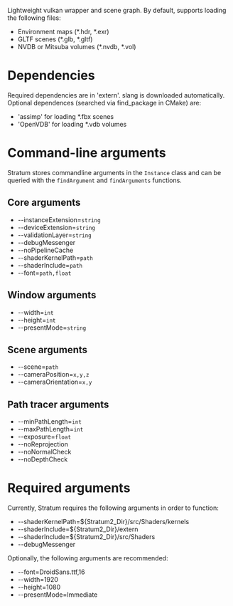 Lightweight vulkan wrapper and scene graph. By default, supports loading the following files:
* Environment maps (\*.hdr, \*.exr)
* GLTF scenes (\*.glb, \*.gltf)
* NVDB or Mitsuba volumes (\*.nvdb, \*.vol)

# Dependencies
Required dependencies are in 'extern'. slang is downloaded automatically. Optional dependences (searched via find_package in CMake) are:
- 'assimp' for loading \*.fbx scenes
- 'OpenVDB' for loading \*.vdb volumes

# Command-line arguments
Stratum stores commandline arguments in the `Instance` class and can be queried with the `findArgument` and `findArguments` functions.

## Core arguments
* --instanceExtension=`string`
* --deviceExtension=`string`
* --validationLayer=`string`
* --debugMessenger
* --noPipelineCache
* --shaderKernelPath=`path`
* --shaderInclude=`path`
* --font=`path,float`
## Window arguments
* --width=`int`
* --height=`int`
* --presentMode=`string`
## Scene arguments
* --scene=`path`
* --cameraPosition=`x,y,z`
* --cameraOrientation=`x,y`

## Path tracer arguments
* --minPathLength=`int`
* --maxPathLength=`int`
* --exposure=`float`
* --noReprojection
* --noNormalCheck
* --noDepthCheck

# Required arguments
Currently, Stratum requires the following arguments in order to function:
* --shaderKernelPath=${Stratum2_Dir}/src/Shaders/kernels
* --shaderInclude=${Stratum2_Dir}/extern
* --shaderInclude=${Stratum2_Dir}/src/Shaders
* --debugMessenger

Optionally, the following arguments are recommended:
* --font=DroidSans.ttf,16
* --width=1920
* --height=1080
* --presentMode=Immediate